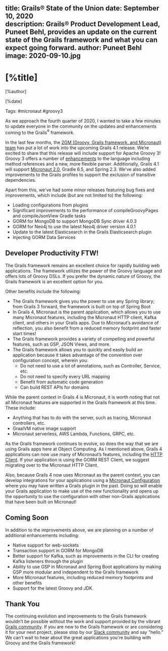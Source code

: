 title: Grails® State of the Union
date: September 10, 2020   
description: Grails® Product Development Lead, Puneet Behl, provides an update on the current state of the Grails framework and what you can expect going forward.
author: Puneet Behl
image: 2020-09-10.jpg   
---

# [%title]

[%author]

[%date] 

Tags: #micronaut #groovy3

As we approach the fourth quarter of 2020, I wanted to take a few minutes to update everyone in the community on the updates and enhancements coming to the Grails<sup>&reg;</sup> framework. 

In the last few months, the [2GM (Groovy, Grails framework, and Micronaut) team](https://objectcomputing.com/products/2gm-team) has put a lot of work into the upcoming Grails 4.1 release. We’re excited to share that this release will include support for Apache Groovy 3! Groovy 3 offers a number of [enhancements](http://groovy-lang.org/releasenotes/groovy-3.0.html) to the language including method references and a new, more flexible parser. Additionally, Grails 4.1 will support [Micronaut 2.0](https://micronaut.io), Gradle 6.5, and Spring 2.3. We’ve also added improvements to the Grails profiles to support the exclusion of transitive dependencies.

Apart from this, we've had some minor releases featuring bug fixes and improvements, which include (but are not limited to) the following: 

- Loading configurations from plugins
- Significant improvements to the performance of compileGroovyPages and compileJsonView Gradle tasks
- GORM for MongoDB to support MongoDB Sync driver 4.0.3
- GORM for Neo4j to use the latest Neo4j driver version 4.0.1
- Update to the latest Elasticsearch in the Grails Elasticsearch plugin
- Injecting GORM Data Services

## Developer Productivity FTW!

The Grails framework remains an excellent choice for rapidly building web applications. The framework utilizes the power of the Groovy language and offers lots of Groovy DSLs. If you prefer the dynamic nature of Groovy, the Grails framework is an excellent option for you.

Other benefits include the following:

- The Grails framework gives you the power to use any Spring library; from Grails 3 forward, the framework is built on top of Spring Boot
- In Grails 4, Micronaut is the parent application, which allows you to use many Micronaut features, including the Micronaut HTTP client, Kafka client, and others in your Grails apps. Due to Micronaut’s avoidance of reflection, you also benefit from a reduced memory footprint and faster start times!
- The Grails framework provides a variety of compelling and powerful features, such as GSP, JSON Views, and more.
- The Grails framework allows you to quickly and easily build an application because it takes advantage of the convention over configuration concept, wherein you:
    - Do not need to use a lot of annotations, such as Controller, Service, etc.
    - Do not need to specify every URL mapping
    - Benefit from automatic code generation
    - Can build REST APIs for domains

While the parent context in Grails 4 is Micronaut, it is worth noting that not all Micronaut features are supported in the Grails framework at this time.  These include:

- Anything that has to do with the server, such as tracing, Micronaut controllers, etc.
- GraalVM native image support
- Micronaut serverless, AWS Lambda, Functions, GRPC, etc.

As the Grails framework continues to evolve, so does the way that we are using Grails apps here at Object Computing. As I mentioned above, Grails 4 applications can now use many of Micronaut’s features, including the [HTTP Client](https://docs.micronaut.io/latest/guide/index.html#httpClient). If your application is using the GORM REST Client, we suggest migrating over to the Micronaut HTTP Client. 

Also, because Grails 4 now uses Micronaut as the parent context, you can develop integrations for your applications using a [Micronaut Configuration](https://docs.micronaut.io/latest/guide/index.html#configurations) where you may have written a Grails plugin in the past. Doing so will enable your Grails application to make use of the new functionality and opens up the opportunity to use the configuration with other non-Grails applications that have been built on Micronaut!

## Coming Soon

In addition to the improvements above, we are planning on a number of additional enhancements including:

- Native support for web-sockets
- Transaction support in GORM for MongoDB
- Better support for Kafka, such as improvements in the CLI for creating Kafka listeners through the plugin
- Ability to use GSP in Micronaut and Spring Boot applications by making GSP more modular and independent to the Grails framework
- More Micronaut features, including reduced memory footprints and other benefits 
- Support for the latest Groovy and JDK.

## Thank You
The continuing evolution and improvements to the Grails framework wouldn’t be possible without the work and support provided by the vibrant [Grails community](https://grails.org/community.html). If you are new to the Grails framework or are considering it for your next project, please stop by our [Slack community](https://grails-slack.cfapps.io/) and say "hello." We can’t wait to hear about the great applications you're building with Groovy and the Grails framework! 
